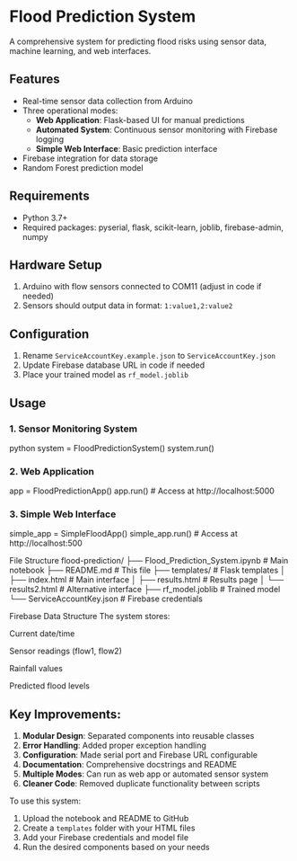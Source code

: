 # Flood Prediction System

A comprehensive system for predicting flood risks using sensor data, machine learning, and web interfaces.

## Features

- Real-time sensor data collection from Arduino
- Three operational modes:
  - **Web Application**: Flask-based UI for manual predictions
  - **Automated System**: Continuous sensor monitoring with Firebase logging
  - **Simple Web Interface**: Basic prediction interface
- Firebase integration for data storage
- Random Forest prediction model

## Requirements

- Python 3.7+
- Required packages: pyserial,
flask,
scikit-learn,
joblib,
firebase-admin,
numpy


## Hardware Setup

1. Arduino with flow sensors connected to COM11 (adjust in code if needed)
2. Sensors should output data in format: `1:value1,2:value2`

## Configuration

1. Rename `ServiceAccountKey.example.json` to `ServiceAccountKey.json`
2. Update Firebase database URL in code if needed
3. Place your trained model as `rf_model.joblib`

## Usage

### 1. Sensor Monitoring System
python
system = FloodPredictionSystem()
system.run()

### 2. Web Application
app = FloodPredictionApp()
app.run()  # Access at http://localhost:5000

### 3. Simple Web Interface
simple_app = SimpleFloodApp()
simple_app.run()  # Access at http://localhost:500

File Structure
flood-prediction/
├── Flood_Prediction_System.ipynb  # Main notebook
├── README.md                      # This file
├── templates/                     # Flask templates
│   ├── index.html                 # Main interface
│   ├── results.html               # Results page
│   └── results2.html              # Alternative interface
├── rf_model.joblib                # Trained model
└── ServiceAccountKey.json         # Firebase credentials

Firebase Data Structure
The system stores:

Current date/time

Sensor readings (flow1, flow2)

Rainfall values

Predicted flood levels


## Key Improvements:

1. **Modular Design**: Separated components into reusable classes
2. **Error Handling**: Added proper exception handling
3. **Configuration**: Made serial port and Firebase URL configurable
4. **Documentation**: Comprehensive docstrings and README
5. **Multiple Modes**: Can run as web app or automated sensor system
6. **Cleaner Code**: Removed duplicate functionality between scripts

To use this system:
1. Upload the notebook and README to GitHub
2. Create a `templates` folder with your HTML files
3. Add your Firebase credentials and model file
4. Run the desired components based on your needs
